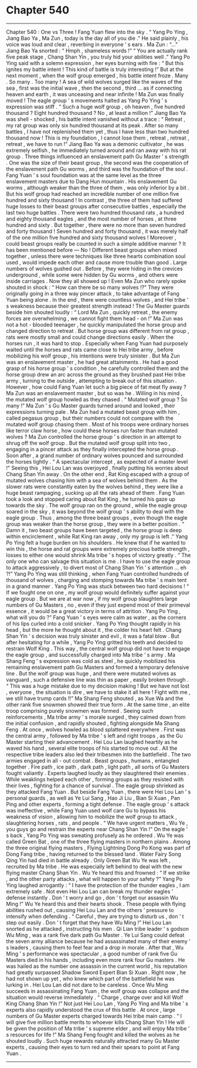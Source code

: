 
# Chapter 540


---

Chapter 540 : One vs Three !
Fang Yuan flew into the sky .
“ Yang Po Ying , Jiang Bao Ya , Ma Zun , today is the day all of you die .” He said plainly , his voice was loud and clear , reverbing in everyone ’ s ears .
Ma Zun : “…”
Jiang Bao Ya snorted : “ Hmph , shameless words !”
“ You are actually rank five peak stage , Chang Shan Yin , you truly hid your abilities well .” Yang Po Ying said with a solemn expression , her eyes burning with fire : “ But this ignites my battle intent ! This kind of battle is truly interesting !”
But at the next moment , when the wolf group emerged , his battle intent froze .
Many .
So many .
Too many !
A sea of wild wolves surged like the waves of the sea , first was the initial wave , then the second , third … as if connecting heaven and earth , it was unceasing and near infinite !
Ma Zun was finally moved !
The eagle group ’ s movements halted as Yang Po Ying ’ s expression was stiff .
“ Such a huge wolf group , oh heaven , five hundred thousand ? Eight hundred thousand ? No , at least a million !” Jiang Bao Ya was shell - shocked , his battle intent vanished without a trace : “ Retreat , my rat group was only six hundred thousand at its peak . After so many battles , I have not replenished them yet , thus I have less than two hundred thousand now ! This is my foundation , I cannot lose them , retreat , retreat , retreat , we have to run !”
Jiang Bao Ya was a demonic cultivator , he was extremely selfish , he immediately turned around and ran away with his rat group .
Three things influenced an enslavement path Gu Master ’ s strength . One was the size of their beast group , the second was the cooperation of the enslavement path Gu worms , and third was the foundation of the soul .
Fang Yuan ’ s soul foundation was at the same level as the three enslavement masters due to Dang Hun mountain .
His enslavement Gu worms , although weaker than the three of them , was only inferior by a bit .
But his wolf group had reached an incredible number of one million five hundred and sixty thousand !
In contrast , the three of them had suffered huge losses to their beast groups after consecutive battles , especially the last two huge battles . There were two hundred thousand rats , a hundred and eighty thousand eagles , and the most number of horses , at three hundred and sixty . But together , there were no more than seven hundred and forty thousand !
Seven hundred and forty thousand , it was merely half of the one million five hundred and sixty thousand wolves !
Moreover , could beast groups really be counted in such a simple additive manner ?
It has been mentioned before — No !
Different beast groups when mixed together , unless there were techniques like three hearts combination soul used , would impede each other and cause more trouble than good .
Large numbers of wolves gushed out . Before , they were hiding in the crevices underground , while some were hidden by Gu worms , and others were inside carriages . Now they all showed up !
Even Ma Zun who rarely spoke shouted in shock : “ How can there be so many wolves !?”
They were originally going in a three way pincer attack , to take advantage of Fang Yuan being alone . In the end , there were countless wolves , and Hei tribe ’ s weakness because their greatest strength instead !
The Gu Master guards beside him shouted loudly : “ Lord Ma Zun , quickly retreat , the enemy forces are overwhelming , we cannot fight them head - on !”
Ma Zun was not a hot - blooded teenager , he quickly manipulated the horse group and changed direction to retreat .
But horse group was different from rat group , rats were mostly small and could change directions easily . When the horses run , it was hard to stop .
Especially when Fang Yuan had purposely waited until the horses and rats came close to Hei tribe army , before mobilizing his wolf group , his intentions were truly sinister .
But Ma Zun was an enslavement master , he had great attainments . He had a good grasp of his horse group ’ s condition , he carefully controlled them and the horse group drew an arc across the ground as they brushed past Hei tribe army , turning to the outside , attempting to break out of this situation .
However , how could Fang Yuan let such a big piece of fat meat fly away ?
Ma Zun was an enslavement master , but so was he .
Willing in his mind , the mutated wolf group howled as they chased .
“ Mutated wolf group ? So many !” Ma Zun ’ s Gu Master guards turned around and looked , their expressions turning pale .
Ma Zun had a mutated beast group with him , called pegasus group , but their numbers could not compare with the mutated wolf group chasing them .
Most of his troops were ordinary horses like terror claw horse , how could these horses run faster than mutated wolves ?
Ma Zun controlled the horse group ’ s direction in an attempt to shrug off the wolf group .
But the mutated wolf group split into two , engaging in a pincer attack as they finally intercepted the horse group .
Soon after , a grand number of ordinary wolves pounced and surrounded the horses tightly .
“ A spectacular intercept , as expected of a master level !” Seeing this , Hei Lou Lan was overjoyed , finally putting his worries about Chang Shan Yin away .
On the other end , Rat King escaped with a group of mutated wolves chasing him with a sea of wolves behind them . As the slower rats were constantly eaten by the wolves behind , they were like a huge beast rampaging , sucking up all the rats ahead of them .
Fang Yuan took a look and stopped caring about Rat King , he turned his gaze up towards the sky .
The wolf group ran on the ground , while the eagle group soared in the sky , it was beyond the wolf group ’ s ability to deal with the eagle group .
Thus , among the three beast groups , even though the eagle group was weaker than the horse group , they were in a better position .
“ Damn it , two beast groups have been targeted , the horse group is deep within encirclement , while Rat King ran away , only my group is left .” Yang Po Ying felt a huge burden on his shoulders .
He knew that if he wanted to win this , the horse and rat groups were extremely precious battle strength , losses to either one would shrink Ma tribe ’ s hopes of victory greatly .
“ The only one who can salvage this situation is me . I have to use the eagle group to attack aggressively , to divert most of Chang Shan Yin ’ s attention … eh ?!”
Yang Po Ying was still thinking , when Fang Yuan controlled hundreds of thousand of wolves , charging and stomping towards Ma tribe ’ s main tent in a grand manner .
Yang Po Ying was stuck between two hard decisions !
“ If we fought one on one , my wolf group would definitely suffer against your eagle group . But we are at war now , if my wolf group slaughters large numbers of Gu Masters , no , even if they just expend most of their primeval essence , it would be a great victory in terms of attrition . Yang Po Ying , what will you do ?”
Fang Yuan ’ s eyes were calm as water , as the corners of his lips curled into a cold snicker .
Yang Po Ying thought rapidly in his head , but the more he thought about it , the colder his heart felt . Chang Shan Yin ’ s decision was truly sinister and evil , it was a fatal blow .
But after hesitating for a while , Yang Po Ying gritted his teeth and decided to restrain Wolf King .
This way , the central wolf group did not have to engage the eagle group , and successfully charged into Ma tribe ’ s army .
Ma Shang Feng ’ s expression was cold as steel , he quickly mobilized his remaining enslavement path Gu Masters and formed a temporary defensive line .
But the wolf group was huge , and there were mutated wolves as vanguard , such a defensive line was thin as paper , easily broken through .
“ This was a huge mistake due to my decision making ! But we have not lost , everyone , the situation is dire , we have to stake it all here ! Fight with me , we still have trump cards !!” Ma Shang Feng shouted , as Xue Wa and the other rank five snowmen showed their true form . At the same time , an elite troop comprising purely snowmen was formed .
Seeing such reinforcements , Ma tribe army ’ s morale surged , they calmed down from the initial confusion , and rapidly shouted , fighting alongside Ma Shang Feng .
At once , wolves howled as blood splattered everywhere .
First was the central army , followed by Ma tribe ’ s left and right troops , as the Gu Master starting their advancement .
Hei Lou Lan laughed heartily as he waved his hand , several elite troops of his started to move out . All the respective tribe leaders also led their tribesmen into the battlefield .
The two armies engaged in all - out combat .
Beast groups , humans , entangled together . Fire path , ice path , dark path , light path , all sorts of Gu Masters fought valiantly .
Experts laughed loudly as they slaughtered their enemies . While weaklings helped each other , forming groups as they resisted with their lives , fighting for a chance of survival .
The eagle group shrieked as they attacked Fang Yuan .
But beside Fang Yuan , there were Hei Lou Lan ’ s personal guards , as well as Ye Lui Sang , Hao Ji Liu , Bian Si Xuan , Pan Ping and other experts , forming a tight defense .
The eagle group ’ s attack was ineffective , while Fang Yuan used wolf care Gu to bypass his weakness of vision , allowing him to mobilize the wolf group to attack , slaughtering horses , rats , and people .
“ We have urgent matters , Wu Ye , you guys go and restrain the experts near Chang Shan Yin !” On the eagle ’ s back , Yang Po Ying was sweating profusely as he ordered .
Wu Ye was called Green Bat , one of the three flying masters in northern plains .
Among the three original flying masters , Flying Lightning Dong Po Kong was part of Dong Fang tribe , having returned to the blessed land . Water Fairy Song Qing Yin had died in battle already .
Only Green Bat Wu Ye was left , recruited by Ma tribe . He was especially left behind to deal with the new flying master Chang Shan Yin .
Wu Ye heard this and frowned : “ If we strike , and the other party attacks , what will happen to your safety ?”
Yang Po Ying laughed arrogantly : “ I have the protection of the thunder eagles , I am extremely safe . Not even Hei Lou Lan can break my thunder eagles ’ defense instantly . Don ’ t worry and go , don ’ t forget our assassin Wu Ming !”
Wu Ye heard this and their hearts shook .
These people with flying abilities rushed out , causing Hei Lou Lan and the others ’ pressure to intensify when defending .
“ Careful , they are trying to disturb us , don ’ t step out easily . Don ’ t forget that they have Wu Ming !” Hei Lou Lan snorted as he attacked , instructing his men .
Qi Lian tribe leader ’ s godson Wu Ming , was a rank five dark path Gu Master . Ye Lui Sang could defeat the seven army alliance because he had assassinated many of their enemy ’ s leaders , causing them to feel fear and a drop in morale .
After that , Wu Ming ’ s performance was spectacular , a good number of rank five Gu Masters died in his hands , including even more rank four Gu masters .
He was hailed as the number one assassin in the current world , his reputation had greatly surpassed Shadow Sword Expert Bian Si Xuan .
Right now , he had not shown up yet , who knew which part of the battlefield he was lurking in .
Hei Lou Lan did not dare to be careless .
Once Wu Ming succeeds in assassinating Fang Yuan , the wolf group was collapse and the situation would reverse immediately .
“ Charge , charge over and kill Wolf King Chang Shan Yin !” Not just Hei Lou Lan , Yang Po Ying and Ma tribe ’ s experts also rapidly understood the crux of this battle .
At once , large numbers of Gu Master experts charged towards Hei tribe main camp .
“ I will give five million battle merits to whoever kills Chang Shan Yin ! He will be given the position of Ma tribe ’ s supreme elder , and will enjoy Ma tribe ’ s resources for life !” Ma Shang Feng fought and killed the wolves as he shouted loudly .
Such huge rewards naturally attracted many Gu Master experts , causing their eyes to turn red and their spears to point at Fang Yuan .

---

